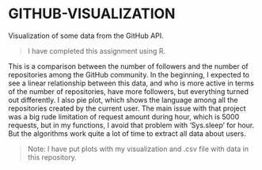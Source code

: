 # GITHUB-VISUALIZATION

Visualization of some data from the GitHub API.

> I have completed this assignment using R.

This is a comparison between the number of followers and the number of repositories among the GitHub community. In the beginning, I expected to see a linear relationship between this data, and who is more active in terms of the number of repositories, have more followers, but everything turned out differently. I also pie plot, which shows the language among all the repositories created by the current user.
The main issue with that project was a big rude limitation of request amount during hour, which is 5000 requests, but in my functions, I avoid that problem with ‘Sys.sleep’ for hour. But the algorithms work quite a lot of time to extract all data about users.

> Note: I have put plots with my visualization and .csv file with data in this repository.
